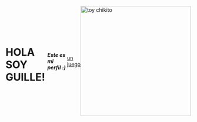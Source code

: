 <div style="display: flex; justify-content:center; align-items:center">
<h1> HOLA SOY GUILLE! </h1>

#### *Este es mi perfil :)*
[un juego](https://www.minijuegos.com/juego/papas-cheeseria)

<img src="https://ih1.redbubble.net/image.1958698361.2854/mp,504x498,matte,f8f8f8,t-pad,600x600,f8f8f8.jpg" alt="toy chikito" height="300px">

</div>
